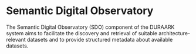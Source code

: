 Semantic Digital Observatory
============================

The Semantic Digital Observatory (SDO) component of the DURAARK system aims to facilitate the discovery and retrieval of suitable architecture-relevant datasets and to provide structured metadata about available datasets.